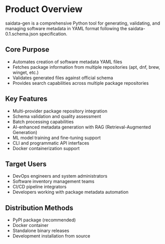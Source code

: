 # Product Overview

saidata-gen is a comprehensive Python tool for generating, validating, and managing software metadata in YAML format following the saidata-0.1.schema.json specification.

## Core Purpose
- Automates creation of software metadata YAML files
- Fetches package information from multiple repositories (apt, dnf, brew, winget, etc.)
- Validates generated files against official schema
- Provides search capabilities across multiple package repositories

## Key Features
- Multi-provider package repository integration
- Schema validation and quality assessment
- Batch processing capabilities
- AI-enhanced metadata generation with RAG (Retrieval-Augmented Generation)
- ML model training and fine-tuning support
- CLI and programmatic API interfaces
- Docker containerization support

## Target Users
- DevOps engineers and system administrators
- Software inventory management teams
- CI/CD pipeline integrators
- Developers working with package metadata automation

## Distribution Methods
- PyPI package (recommended)
- Docker container
- Standalone binary releases
- Development installation from source